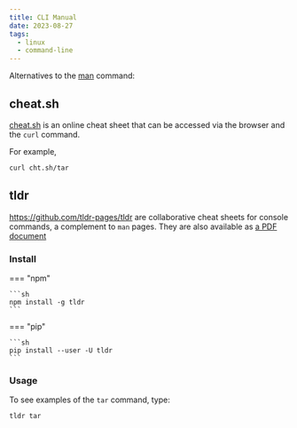 ```yaml
---
title: CLI Manual
date: 2023-08-27
tags:
  - linux
  - command-line
---
```


Alternatives to the [man](https://linux.die.net/man/) command:

## cheat.sh

[cheat.sh](https://cheat.sh/) is an online cheat sheet that can be accessed via the browser and the `curl` command.

For example,

```sh
curl cht.sh/tar
```

## tldr

https://github.com/tldr-pages/tldr are collaborative cheat sheets for console commands, a complement to `man` pages. They are also available as [a PDF document](https://tldr.sh/assets/tldr-book.pdf)

### Install

=== "npm"

    ```sh
    npm install -g tldr
    ```

=== "pip"

    ```sh
    pip install --user -U tldr
    ```

### Usage

To see examples of the `tar` command, type:

```sh
tldr tar
```
